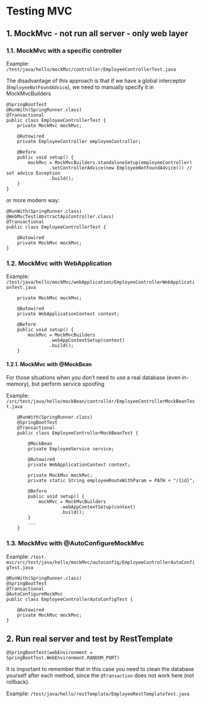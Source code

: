 # Testing MVC

## 1. MockMvc - not run all server - only web layer

### 1.1. MockMvc with a specific controller

Example: `/test/java/hello/mockMvc/controller/EmployeeControllerTest.java`

The disadvantage of this approach is that if we have a global interceptor (`EmployeeNotFoundAdvice`), we need to manually specify it in MockMvcBuilders

```
@SpringBootTest
@RunWith(SpringRunner.class)
@Transactional
public class EmployeeControllerTest {
    private MockMvc mockMvc;

    @Autowired
    private EmployeeController employeeController;

    @Before
    public void setup() {
        mockMvc = MockMvcBuilders.standaloneSetup(employeeController)
                .setControllerAdvice(new EmployeeNotFoundAdvice()) // set advice Exception
                .build();       
    }
}
```

or more modern way:

```
@RunWith(SpringRunner.class)
@WebMvcTest(AbstractApiController.class)
@Transactional
public class EmployeeControllerTest {

    @Autowired
    private MockMvc mockMvc;
}
```

### 1.2. MockMvc with WebApplication

Example: `/test/java/hello/mockMvc/webApplication/EmployeeControllerWebApplicationTest.java`

```
    private MockMvc mockMvc;

    @Autowired
    private WebApplicationContext context;

    @Before
    public void setup() {
        mockMvc = MockMvcBuilders
                .webAppContextSetup(context)
                .build();
    }
```

#### 1.2.1. MockMvc with @MockBean

For those situations when you don’t need to use a real database (even in-memory), 
but perform service spoofing

Example: `/src/test/java/hello/mockBean/controller/EmployeeControllerMockBeanTest.java`

```
    @RunWith(SpringRunner.class)
    @SpringBootTest
    @Transactional
    public class EmployeeControllerMockBeanTest {
    
        @MockBean
        private EmployeeService service;
    
        @Autowired
        private WebApplicationContext context;
    
        private MockMvc mockMvc;
        private static String employeeRouteWithParam = PATH + "/{id}";
    
        @Before
        public void setup() {
            mockMvc = MockMvcBuilders
                    .webAppContextSetup(context)
                    .build();
        }
        ...
    }
```

### 1.3. MockMvc with @AutoConfigureMockMvc

Example: `/test-mvc/src/test/java/hello/mockMvc/autoconfig/EmployeeControllerAutoConfigTest.java`

```
@RunWith(SpringRunner.class)
@SpringBootTest
@Transactional
@AutoConfigureMockMvc
public class EmployeeControllerAutoConfigTest {

    @Autowired
    private MockMvc mockMvc;
}
```

## 2. Run real server and test by RestTemplate

```
@SpringBootTest(webEnvironment = SpringBootTest.WebEnvironment.RANDOM_PORT)
```

It is important to remember that in this case you need to clean the database 
yourself after each method, since the `@Transaction` does not work here (not rollback).

Example: `/test/java/hello/restTemplate/EmployeeRestTemplateTest.java`